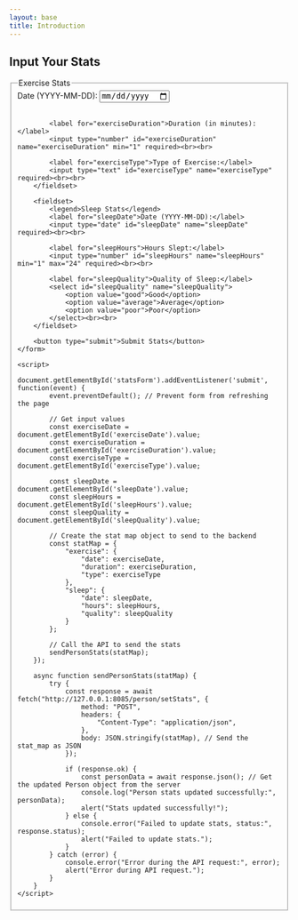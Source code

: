 ```yaml
---
layout: base
title: Introduction
---
```






<!DOCTYPE html>
<html lang="en">
<head>
    <meta charset="UTF-8">
    <meta name="viewport" content="width=device-width, initial-scale=1.0">
    <title>Student Stats Input Form</title>
</head>
<body>
    <h2>Input Your Stats</h2>
    <form id="statsForm">
        <fieldset>
            <legend>Exercise Stats</legend>
            <label for="exerciseDate">Date (YYYY-MM-DD):</label>
            <input type="date" id="exerciseDate" name="exerciseDate" required><br><br>

            <label for="exerciseDuration">Duration (in minutes):</label>
            <input type="number" id="exerciseDuration" name="exerciseDuration" min="1" required><br><br>

            <label for="exerciseType">Type of Exercise:</label>
            <input type="text" id="exerciseType" name="exerciseType" required><br><br>
        </fieldset>

        <fieldset>
            <legend>Sleep Stats</legend>
            <label for="sleepDate">Date (YYYY-MM-DD):</label>
            <input type="date" id="sleepDate" name="sleepDate" required><br><br>

            <label for="sleepHours">Hours Slept:</label>
            <input type="number" id="sleepHours" name="sleepHours" min="1" max="24" required><br><br>

            <label for="sleepQuality">Quality of Sleep:</label>
            <select id="sleepQuality" name="sleepQuality">
                <option value="good">Good</option>
                <option value="average">Average</option>
                <option value="poor">Poor</option>
            </select><br><br>
        </fieldset>

        <button type="submit">Submit Stats</button>
    </form>

    <script>
        document.getElementById('statsForm').addEventListener('submit', function(event) {
            event.preventDefault(); // Prevent form from refreshing the page
            
            // Get input values
            const exerciseDate = document.getElementById('exerciseDate').value;
            const exerciseDuration = document.getElementById('exerciseDuration').value;
            const exerciseType = document.getElementById('exerciseType').value;

            const sleepDate = document.getElementById('sleepDate').value;
            const sleepHours = document.getElementById('sleepHours').value;
            const sleepQuality = document.getElementById('sleepQuality').value;

            // Create the stat map object to send to the backend
            const statMap = {
                "exercise": {
                    "date": exerciseDate,
                    "duration": exerciseDuration,
                    "type": exerciseType
                },
                "sleep": {
                    "date": sleepDate,
                    "hours": sleepHours,
                    "quality": sleepQuality
                }
            };

            // Call the API to send the stats
            sendPersonStats(statMap);
        });

        async function sendPersonStats(statMap) {
            try {
                const response = await fetch("http://127.0.0.1:8085/person/setStats", {
                    method: "POST",
                    headers: {
                        "Content-Type": "application/json",
                    },
                    body: JSON.stringify(statMap), // Send the stat_map as JSON
                });

                if (response.ok) {
                    const personData = await response.json(); // Get the updated Person object from the server
                    console.log("Person stats updated successfully:", personData);
                    alert("Stats updated successfully!");
                } else {
                    console.error("Failed to update stats, status:", response.status);
                    alert("Failed to update stats.");
                }
            } catch (error) {
                console.error("Error during the API request:", error);
                alert("Error during API request.");
            }
        }
    </script>
</body>
</html>

